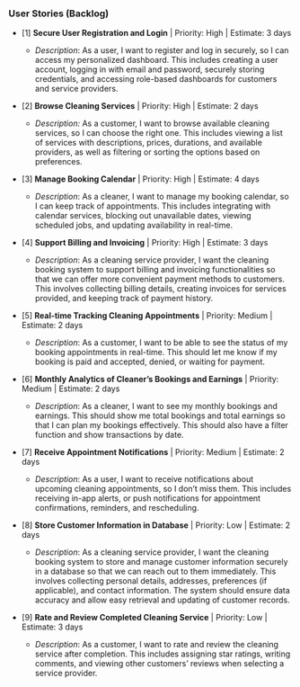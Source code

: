 ### User Stories (Backlog)  

- [1] **Secure User Registration and Login** | Priority: High | Estimate: 3 days  
  - *Description*: As a user, I want to register and log in securely, so I can access my personalized dashboard. This includes creating a user account, logging in with email and password, securely storing credentials, and accessing role-based dashboards for customers and service providers.

- [2] **Browse Cleaning Services** | Priority: High | Estimate: 2 days  
  - *Description:* As a customer, I want to browse available cleaning services, so I can choose the right one. This includes viewing a list of services with descriptions, prices, durations, and available providers, as well as filtering or sorting the options based on preferences.  

- [3] **Manage Booking Calendar** | Priority: High | Estimate: 4 days  
  - *Description*: As a cleaner, I want to manage my booking calendar, so I can keep track of appointments. This includes integrating with calendar services, blocking out unavailable dates, viewing scheduled jobs, and updating availability in real-time.  

- [4] **Support Billing and Invoicing** | Priority: High | Estimate: 3 days  
  - *Description*: As a cleaning service provider, I want the cleaning booking system to support billing and invoicing functionalities so that we can offer more convenient payment methods to customers. This involves collecting billing details, creating invoices for services provided, and keeping track of payment history.  

- [5] **Real-time Tracking Cleaning Appointments** | Priority: Medium | Estimate: 2 days  
  - *Description*: As a customer, I want to be able to see the status of my booking appointments in real-time. This should let me know if my booking is paid and accepted, denied, or waiting for payment.  

- [6] **Monthly Analytics of Cleaner’s Bookings and Earnings** | Priority: Medium | Estimate: 2 days  
  - *Description*: As a cleaner, I want to see my monthly bookings and earnings. This should show me total bookings and total earnings so that I can plan my bookings effectively. This should also have a filter function and show transactions by date.  

- [7] **Receive Appointment Notifications** | Priority: Medium | Estimate: 2 days  
  - *Description*: As a user, I want to receive notifications about upcoming cleaning appointments, so I don’t miss them. This includes receiving in-app alerts, or push notifications for appointment confirmations, reminders, and rescheduling.

- [8] **Store Customer Information in Database** | Priority: Low | Estimate: 2 days  
  - *Description*: As a cleaning service provider, I want the cleaning booking system to store and manage customer information securely in a database so that we can reach out to them immediately. This involves collecting personal details, addresses, preferences (if applicable), and contact information. The system should ensure data accuracy and allow easy retrieval and updating of customer records.

- [9] **Rate and Review Completed Cleaning Service** | Priority: Low | Estimate: 3 days  
  - *Description*: As a customer, I want to rate and review the cleaning service after completion. This includes assigning star ratings, writing comments, and viewing other customers’ reviews when selecting a service provider.
